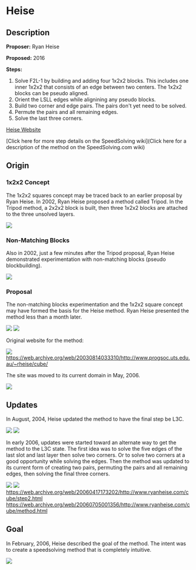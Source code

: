 # Heise

## Description

**Proposer:** Ryan Heise

**Proposed:** 2016

**Steps:**

1. Solve F2L-1 by building and adding four 1x2x2 blocks. This includes one inner 1x2x2 that consists of an edge between two centers. The 1x2x2 blocks can be pseudo aligned.
2. Orient the LSLL edges while alignining any pseudo blocks.
3. Build two corner and edge pairs. The pairs don't yet need to be solved.
4. Permute the pairs and all remaining edges.
5. Solve the last three corners.

[Heise Website](https://www.ryanheise.com/cube/heise_method.html)

[Click here for more step details on the SpeedSolving wiki](Click here for a description of the method on the SpeedSolving.com wiki)

## Origin

### 1x2x2 Concept

The 1x2x2 squares concept may be traced back to an earlier proposal by Ryan Heise. In 2002, Ryan Heise proposed a method called Tripod. In the Tripod method, a 2x2x2 block is built, then three 1x2x2 blocks are attached to the three unsolved layers.

![](img/Heise/Tripod.png)

### Non-Matching Blocks

Also in 2002, just a few minutes after the Tripod proposal, Ryan Heise demonstrated experimentation with non-matching blocks (pseudo blockbuilding).

![](img/Heise/NMB.png)

### Proposal

The non-matching blocks experimentation and the 1x2x2 square concept may have formed the basis for the Heise method. Ryan Heise presented the method less than a month later.

![](img/Heise/Proposal1.png)
![](img/Heise/Proposal2.png)

Original website for the method:

![](img/Heise/OriginalSite.png)
https://web.archive.org/web/20030814033310/http://www.progsoc.uts.edu.au/~rheise/cube/

The site was moved to its current domain in May, 2006.

![](img/Heise/NewDomain.png)

## Updates

In August, 2004, Heise updated the method to have the final step be L3C.

![](img/Heise/FirstUpdate.png)
![](img/Heise/FirstUpdate2.png)

In early 2006, updates were started toward an alternate way to get the method to the L3C state. The first idea was to solve the five edges of the last slot and last layer then solve two corners. Or to solve two corners at a good opportunity while solving the edges. Then the method was updated to its current form of creating two pairs, permuting the pairs and all remaining edges, then solving the final three corners.

![](img/Heise/Update2.png)
![](img/Heise/Update3.png)
https://web.archive.org/web/20060417173202/http://www.ryanheise.com/cube/step2.html
https://web.archive.org/web/20060705001356/http://www.ryanheise.com/cube/method.html

## Goal

In February, 2006, Heise described the goal of the method. The intent was to create a speedsolving method that is completely intuitive.

![](img/Heise/Goal.png)